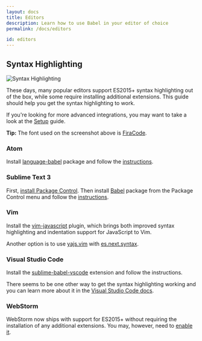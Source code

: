 ```yaml
---
layout: docs
title: Editors
description: Learn how to use Babel in your editor of choice
permalink: /docs/editors

id: editors
---
```


## Syntax Highlighting

![Syntax Highlighting](/img/syntax-highlighting.png)

These days, many popular editors support ES2015+ syntax highlighting
out of the box, while some require installing additional extensions.
This guide should help you get the syntax highlighting to work.

If you're looking for more advanced integrations, you may want to
take a look at the [Setup](/docs/setup) guide.

**Tip:** The font used on the screenshot above is [FiraCode](https://github.com/tonsky/FiraCode).

### Atom

Install [language-babel](https://atom.io/packages/language-babel) package
and follow the [instructions](https://github.com/gandm/language-babel#installation).

### Sublime Text 3

First, [install Package Control](https://packagecontrol.io/installation).
Then install [Babel](https://packagecontrol.io/packages/Babel) package
from the Package Control menu and follow
the [instructions](https://github.com/babel/babel-sublime#installation).

### Vim

Install the [vim-javascript](https://github.com/pangloss/vim-javascript) plugin, which brings both
improved syntax highlighting and indentation support for JavaScript to Vim.

Another option is to use [yajs.vim](https://github.com/othree/yajs.vim) with
[es.next.syntax](https://github.com/othree/es.next.syntax.vim).

### Visual Studio Code

Install the [sublime-babel-vscode](https://marketplace.visualstudio.com/items?itemName=joshpeng.sublime-babel-vscode) extension and follow the instructions.

There seems to be one other way to get the syntax highlighting working and you can learn
more about it in the [Visual Studio Code docs](https://code.visualstudio.com/Docs/languages/javascript#_writing-jsconfigjson).

### WebStorm

WebStorm now ships with support for ES2015+ without requiring the installation of any additional
extensions. You may, however, need to [enable it](https://blog.jetbrains.com/webstorm/2015/05/ecmascript-6-in-webstorm-transpiling/).
